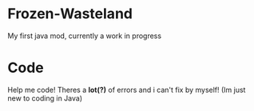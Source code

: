 # Frozen-Wasteland
My first java mod, currently a work in progress 

# Code
Help me code! Theres a **lot(?)** of errors and i can't fix by myself! (Im just new to coding in Java)
